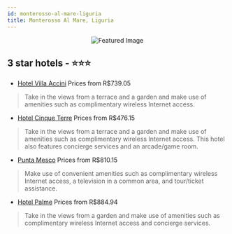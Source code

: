```yaml
---
id: monterosso-al-mare-liguria
title: Monterosso Al Mare, Liguria
---
```


<center><img src="https://i.travelapi.com/hotels/2000000/1520000/1510700/1510602/acf8c3c9_z.jpg" alt="Featured Image" /></center>


##  3 star hotels - ⭐️⭐️⭐️

-    [Hotel Villa Accini](https://www.hurb.com/br/hotels/monterosso-al-mare/hotel-villa-accini-JNP-JP135011?cmp=18055) Prices from R$739.05
   > Take in the views from a terrace and a garden and make use of amenities such as complimentary wireless Internet access.
-    [Hotel Cinque Terre](https://www.hurb.com/br/hotels/monterosso-al-mare/hotel-cinque-terre-JNP-JP325342?cmp=18055) Prices from R$476.15
   > Take in the views from a terrace and a garden and make use of amenities such as complimentary wireless Internet access. This hotel also features concierge services and an arcade/game room.
-    [Punta Mesco](https://www.hurb.com/br/hotels/monterosso-al-mare/punta-mesco-JNP-JP673717?cmp=18055) Prices from R$810.15
   > Make use of convenient amenities such as complimentary wireless Internet access, a television in a common area, and tour/ticket assistance.
-    [Hotel Palme](https://www.hurb.com/br/hotels/monterosso-al-mare/hotel-palme-JNP-JP900176?cmp=18055) Prices from R$884.94
   > Take in the views from a garden and make use of amenities such as complimentary wireless Internet access and concierge services.

